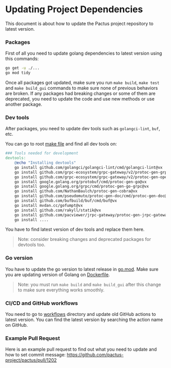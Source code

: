 #  Updating Project Dependencies

This document is about how to update the Pactus project repository to latest version.

### Packages

First of all you need to update golang dependencies to latest version using this commands:

```sh
go get -u ./...
go mod tidy
```
Once all packages got updated, make sure you run `make build`, `make test` and `make build_gui` commands to make sure
none of previous behaviors are broken. If any packages had breaking changes or some of them are deprecated, you need to
update the code and use new methods or use another package.

### Dev tools

After packages, you need to update dev tools such as `golangci-lint`, `buf`, etc.

You can go to root [make file](../Makefile) and find all dev tools on:

```makefile
### Tools needed for development
devtools:
	@echo "Installing devtools"
	go install github.com/golangci/golangci-lint/cmd/golangci-lint@vx
	go install github.com/grpc-ecosystem/grpc-gateway/v2/protoc-gen-grpc-gateway@vx
	go install github.com/grpc-ecosystem/grpc-gateway/v2/protoc-gen-openapiv2@vx
	go install google.golang.org/protobuf/cmd/protoc-gen-go@vx
	go install google.golang.org/grpc/cmd/protoc-gen-go-grpc@vx
	go install github.com/NathanBaulch/protoc-gen-cobra@vx
	go install github.com/pseudomuto/protoc-gen-doc/cmd/protoc-gen-doc@vx
	go install github.com/bufbuild/buf/cmd/buf@vx
	go install mvdan.cc/gofumpt@vx
	go install github.com/rakyll/statik@vx
	go install github.com/pacviewer/jrpc-gateway/protoc-gen-jrpc-gateway@vx
	go install ....
```

You have to find latest version of dev tools and replace them here.

> Note: consider breaking changes and deprecated packages for devtools too.

### Go version

You have to update the go version to latest release in [go.mod](../go.mod).
Make sure you are updating version of Golang on [Dockerfile](../Dockerfile).

> Note: you must run `make build` and `make build_gui` after this change to make sure everything works smoothly.

### CI/CD and GitHub workflows

You need to go to [workflows](../.github/workflows) directory and update old GitHub actions to latest version.
You can find the latest version by searching the action name on GitHub.

### Example Pull Request

Here is an example pull request to find out what you need to update and how to set commit message:
https://github.com/pactus-project/pactus/pull/1202


